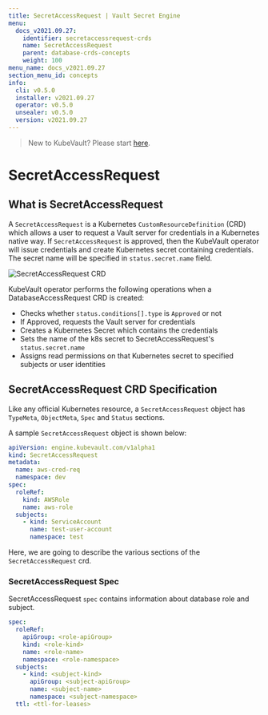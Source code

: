 ```yaml
---
title: SecretAccessRequest | Vault Secret Engine
menu:
  docs_v2021.09.27:
    identifier: secretaccessrequest-crds
    name: SecretAccessRequest
    parent: database-crds-concepts
    weight: 100
menu_name: docs_v2021.09.27
section_menu_id: concepts
info:
  cli: v0.5.0
  installer: v2021.09.27
  operator: v0.5.0
  unsealer: v0.5.0
  version: v2021.09.27
---
```


> New to KubeVault? Please start [here](/docs/v2021.09.27/concepts/README).

# SecretAccessRequest

## What is SecretAccessRequest

A `SecretAccessRequest` is a Kubernetes `CustomResourceDefinition` (CRD) which allows a user to request a Vault server for credentials in a Kubernetes native way. If `SecretAccessRequest` is approved, then the KubeVault operator will issue credentials and create Kubernetes secret containing credentials. The secret name will be specified in `status.secret.name` field.

![SecretAccessRequest CRD](/docs/v2021.09.27/images/concepts/database_accesskey_request.svg)

KubeVault operator performs the following operations when a DatabaseAccessRequest CRD is created:

- Checks whether `status.conditions[].type` is `Approved` or not
- If Approved, requests the Vault server for credentials
- Creates a Kubernetes Secret which contains the credentials
- Sets the name of the k8s secret to SecretAccessRequest's `status.secret.name`
- Assigns read permissions on that Kubernetes secret to specified subjects or user identities

## SecretAccessRequest CRD Specification

Like any official Kubernetes resource, a `SecretAccessRequest` object has `TypeMeta`, `ObjectMeta`, `Spec` and `Status` sections.

A sample `SecretAccessRequest` object is shown below:

```yaml
apiVersion: engine.kubevault.com/v1alpha1
kind: SecretAccessRequest
metadata:
  name: aws-cred-req
  namespace: dev
spec:
  roleRef:
    kind: AWSRole
    name: aws-role
  subjects:
    - kind: ServiceAccount
      name: test-user-account
      namespace: test
```

Here, we are going to describe the various sections of the `SecretAccessRequest` crd.

### SecretAccessRequest Spec

SecretAccessRequest `spec` contains information about database role and subject.

```yaml
spec:
  roleRef:
    apiGroup: <role-apiGroup>
    kind: <role-kind>
    name: <role-name>
    namespace: <role-namespace>
  subjects:
    - kind: <subject-kind>
      apiGroup: <subject-apiGroup>
      name: <subject-name>
      namespace: <subject-namespace>
  ttl: <ttl-for-leases>
```
